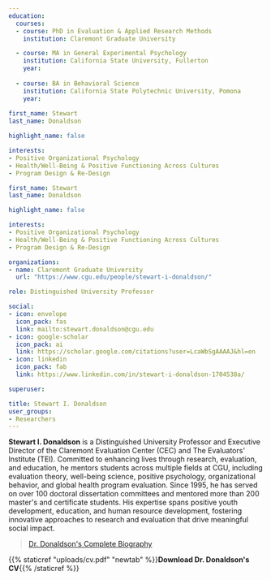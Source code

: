 ```yaml
---
education:
  courses:
  - course: PhD in Evaluation & Applied Research Methods
    institution: Claremont Graduate University

  - course: MA in General Experimental Psychology
    institution: California State University, Fullerton
    year: 
    
  - course: BA in Behavioral Science
    institution: California State Polytechnic University, Pomona
    year: 
    
first_name: Stewart
last_name: Donaldson

highlight_name: false

interests:
- Positive Organizational Psychology
- Health/Well-Being & Positive Functioning Across Cultures
- Program Design & Re-Design

first_name: Stewart
last_name: Donaldson

highlight_name: false

interests:
- Positive Organizational Psychology
- Health/Well-Being & Positive Functioning Across Cultures
- Program Design & Re-Design

organizations:
- name: Claremont Graduate University
  url: "https://www.cgu.edu/people/stewart-i-donaldson/"

role: Distinguished University Professor

social:
- icon: envelope
  icon_pack: fas
  link: mailto:stewart.donaldson@cgu.edu
- icon: google-scholar
  icon_pack: ai
  link: https://scholar.google.com/citations?user=LcaWbSgAAAAJ&hl=en
- icon: linkedin
  icon_pack: fab
  link: https://www.linkedin.com/in/stewart-i-donaldson-1704538a/

superuser: 

title: Stewart I. Donaldson
user_groups:
- Researchers
---
```


**Stewart I. Donaldson** is a Distinguished University Professor and Executive Director of the Claremont Evaluation Center (CEC) and The Evaluators' Institute (TEI). Committed to enhancing lives through research, evaluation, and education, he mentors students across multiple fields at CGU, including evaluation theory, well-being science, positive psychology, organizational behavior, and global health program evaluation. Since 1995, he has served on over 100 doctoral dissertation committees and mentored more than 200 master's and certificate students. His expertise spans positive youth development, education, and human resource development, fostering innovative approaches to research and evaluation that drive meaningful social impact.

> [Dr. Donaldson's Complete Biography](https://www.cgu.edu/people/stewart-i-donaldson/)

{{% staticref "uploads/cv.pdf" "newtab" %}}**Download Dr. Donaldson's CV**{{% /staticref %}}

